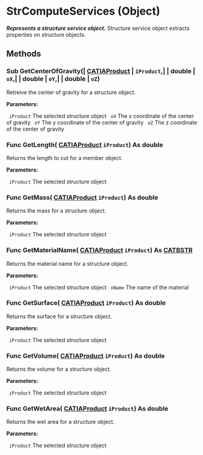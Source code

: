 # StrComputeServices (Object)

**_Represents a structure service object._**
Structure service object extracts properties on structure objects.

## Methods

### Sub **GetCenterOfGravity**(| [CATIAProduct](../ProductStructureInterfaces/interface_Product_11223.md) | `iProduct`,| | double | `oX`,| | double | `oY`,| | double | `oZ`)

   Retreive the center of gravity for a structure object.

**Parameters:**

` iProduct`      The selected structure object
` oX`      The x coordinate of the center of gravity
` oY`      The y coordinate of the center of gravity
` oZ`      The z coordinate of the center of gravity

### Func **GetLength**( [CATIAProduct](../ProductStructureInterfaces/interface_Product_11223.md)  `iProduct`) As double

   Returns the length to cut for a member object.

**Parameters:**

` iProduct`      The selected structure object

### Func **GetMass**( [CATIAProduct](../ProductStructureInterfaces/interface_Product_11223.md)  `iProduct`) As double

   Returns the mass for a structure object.

**Parameters:**

` iProduct`      The selected structure object

### Func **GetMaterialName**( [CATIAProduct](../ProductStructureInterfaces/interface_Product_11223.md)  `iProduct`) As [CATBSTR](../System/typedef_CATBSTR_8129.md)

   Returns the material name for a structure object.

**Parameters:**

` iProduct`      The selected structure object
` oName`      The name of the material

### Func **GetSurface**( [CATIAProduct](../ProductStructureInterfaces/interface_Product_11223.md)  `iProduct`) As double

   Returns the surface for a structure object.

**Parameters:**

` iProduct`      The selected structure object

### Func **GetVolume**( [CATIAProduct](../ProductStructureInterfaces/interface_Product_11223.md)  `iProduct`) As double

   Returns the volume for a structure object.

**Parameters:**

` iProduct`      The selected structure object

### Func **GetWetArea**( [CATIAProduct](../ProductStructureInterfaces/interface_Product_11223.md)  `iProduct`) As double

   Returns the wet area for a structure object.

**Parameters:**

` iProduct`      The selected structure object